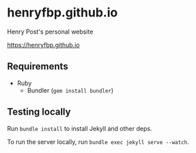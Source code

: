 # henryfbp.github.io
Henry Post's personal website

<https://henryfbp.github.io>

## Requirements

-   Ruby
    -   Bundler (`gem install bundler`)


## Testing locally

Run `bundle install` to install Jekyll and other deps.

To run the server locally, run `bundle exec jekyll serve --watch`.